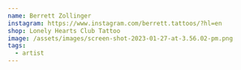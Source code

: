 ```yaml
---
name: Berrett Zollinger
instagram: https://www.instagram.com/berrett.tattoos/?hl=en
shop: Lonely Hearts Club Tattoo
image: /assets/images/screen-shot-2023-01-27-at-3.56.02-pm.png
tags:
  - artist
---
```

